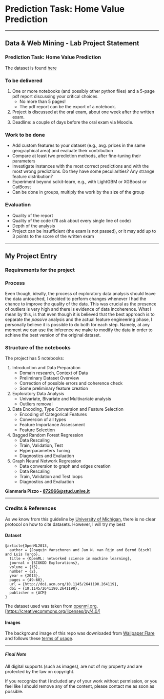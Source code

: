# Prediction Task: Home Value Prediction

---

## Data & Web Mining - Lab Project Statement

### Prediction Task: Home Value Prediction

The dataset is found [here](https://www.openml.org/search?type=data&status=active&id=43926&sort=runs)

### To be delivered 

1. One or more notebooks (and possibly other python files) and a 5-page pdf
report discussing your critical choices. 
    * No more than 5 pages! 
    * The pdf report can be the export of a notebook.
2. Project is discussed at the oral exam, about one week after the written exam.
3. Deadline: a couple of days before the oral exam via Moodle.

### Work to be done

* Add custom features to your dataset (e.g., avg. prices in the same
geographical area) and evaluate their contribution
* Compare at least two prediction methods, after fine-tuning their parameters
* Investigate instances with the most correct predictions and with the most
wrong predictions. Do they have some peculiarities? Any strange feature
distribution?
* Experiment beyond scikit-learn, e.g., with LightGBM or XGBoost or CatBoost
* Can be done in groups, multiply the work by the size of the group

### Evaluation

* Quality of the report
* Quality of the code (I'll ask about every single line of code)
* Depth of the analysis
* Project can be insufficient (the exam is not passed), or it may add up to 3 points to the score of the written exam

---

## My Project Entry


### Requirements for the project


### Process

Even though, ideally, the process of exploratory data analysis should leave the data untouched, I decided to perform changes whenever I had the chance to improve the quality of the data. This was crucial as the presence of outliers is very high and there is evidence of data incoherence. What I mean by this, is that even though it is believed that the best approach is to separate the *passive* analysis and the actual feature engineering phase, I personally believe it is possible to do both for each step. Namely, at any moment we can use the inference we make to modify the data in order to achieve the best version of the original dataset.

### Structure of the notebooks

The project has 5 notebooks:
1. Introduction and Data Preparation
    * Domain research, Context of Data
    * Preliminary Dataset Overview
    * Correction of possible errors and coherence check 
    * Some preliminary feature creation
2. Exploratory Data Analysis 
    * Univariate, Bivariate and Multivariate analysis
    * Outliers removal 
3. Data Encoding, Type Conversion and Feature Selection
    * Encoding of Categorical Features
    * Conversion of all types
    * Feature Importance Assessment
    * Feature Selection
4. Bagged Random Forest Regression
    * Data Rescaling
    * Train, Validation, Test
    * Hyperparameters Tuning
    * Diagnostics and Evaluation
5. Graph Neural Network Regression
    * Data conversion to graph and edges creation
    * Data Rescaling
    * Train, Validation and Test loops
    * Diagnostics and Evaluation

**Gianmaria Pizzo - 872966@stud.unive.it**

---

### Credits & References
As we know from this guideline by [University of Michigan](https://guides.lib.umich.edu/c.php?g=282964&p=3285995), 
there is no clear protocol on how to cite datasets. However, I will try my best 

#### Dataset

    @article{OpenML2013,
      author = {Joaquin Vanschoren and Jan N. van Rijn and Bernd Bischl and Luis Torgo},
      title = {OpenML: networked science in machine learning},
      journal = {SIGKDD Explorations},
      volume = {15},
      number = {2},
      year = {2013},
      pages = {49-60},
      url = {http://doi.acm.org/10.1145/2641190.264119},
      doi = {10.1145/2641190.2641198},
      publisher = {ACM}
    }



The dataset used was taken from [openml.org](https://www.openml.org/),  [https://creativecommons.org/licenses/by/4.0/]


#### Images
The background image of this repo was downloaded from [Wallpaper Flare](https://www.wallpaperflare.com/reflection-hallstattersee-alps-tourism-bad-goisern-town-wallpaper-tgifx/download/1280x640)
and follows these [terms of usage](https://www.wallpaperflare.com/terms-of-use).

---

##### Final Note
All digital supports (such as images), are not of my property and are protected by the law on copyright.

If you recognize that I included any of your work without permission, or you feel like I should remove any of the
content, please contact me as soon as possible.
